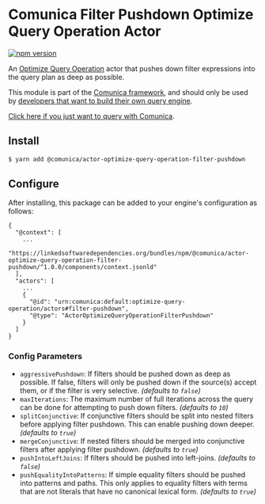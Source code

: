 # Comunica Filter Pushdown Optimize Query Operation Actor

[![npm version](https://badge.fury.io/js/%40comunica%2Factor-optimize-query-operation-filter-pushdown.svg)](https://www.npmjs.com/package/@comunica/actor-optimize-query-operation-filter-pushdown)

An [Optimize Query Operation](https://github.com/comunica/comunica/tree/master/packages/bus-optimize-query-operation) actor
that pushes down filter expressions into the query plan as deep as possible.

This module is part of the [Comunica framework](https://github.com/comunica/comunica),
and should only be used by [developers that want to build their own query engine](https://comunica.dev/docs/modify/).

[Click here if you just want to query with Comunica](https://comunica.dev/docs/query/).

## Install

```bash
$ yarn add @comunica/actor-optimize-query-operation-filter-pushdown
```

## Configure

After installing, this package can be added to your engine's configuration as follows:
```text
{
  "@context": [
    ...
    "https://linkedsoftwaredependencies.org/bundles/npm/@comunica/actor-optimize-query-operation-filter-pushdown/^1.0.0/components/context.jsonld"
  ],
  "actors": [
    ...
    {
      "@id": "urn:comunica:default:optimize-query-operation/actors#filter-pushdown",
      "@type": "ActorOptimizeQueryOperationFilterPushdown"
    }
  ]
}
```

### Config Parameters

* `aggressivePushdown`: If filters should be pushed down as deep as possible. If false, filters will only be pushed down if the source(s) accept them, or if the filter is very selective. _(defaults to `false`)_
* `maxIterations`: The maximum number of full iterations across the query can be done for attempting to push down filters. _(defaults to `10`)_
* `splitConjunctive`: If conjunctive filters should be split into nested filters before applying filter pushdown. This can enable pushing down deeper. _(defaults to `true`)_
* `mergeConjunctive`: If nested filters should be merged into conjunctive filters after applying filter pushdown. _(defaults to `true`)_
* `pushIntoLeftJoins`: If filters should be pushed into left-joins. _(defaults to `false`)_
* `pushEqualityIntoPatterns`: If simple equality filters should be pushed into patterns and paths. This only applies to equality filters with terms that are not literals that have no canonical lexical form. _(defaults to `true`)_
